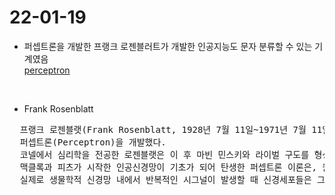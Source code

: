 22-01-19
===
- 퍼셉트론을 개발한 프랭크 로젠블러트가 개발한 인공지능도 문자 분류할 수 있는 기계였음  
[perceptron](http://www.aistudy.com/neural/perceptron.htm)  
<br>  

- Frank Rosenblatt  
<pre>
  프랭크 로젠블랫(Frank Rosenblatt, 1928년 7월 11일~1971년 7월 11일)은 미국의 신경생물학자이다. 
  퍼셉트론(Perceptron)을 개발했다. 
  코넬에서 심리학을 전공한 로젠블랫은 이 후 마빈 민스키와 라이벌 구도를 형성하며 기호주의(민스키)와 연결주의(로젠블랫)로 나뉘여 이론 싸움을 벌이게 된다. 
  맥클록과 피츠가 시작한 인공신경망이 기초가 되어 탄생한 퍼셉트론 이론은, 원시적인 인공신경망 이론에 '학습'이라는 개념을 추가하였다.
  실제로 생물학적 신경망 내에서 반복적인 시그널이 발생할 때 신경세포들은 그 시그널을 기억하는 일종의 학습효과가 있는데, 이를 가중치를 이용하여 인공신경망에 구현한 것이 퍼셉트론이다.
  </pre>  
  
